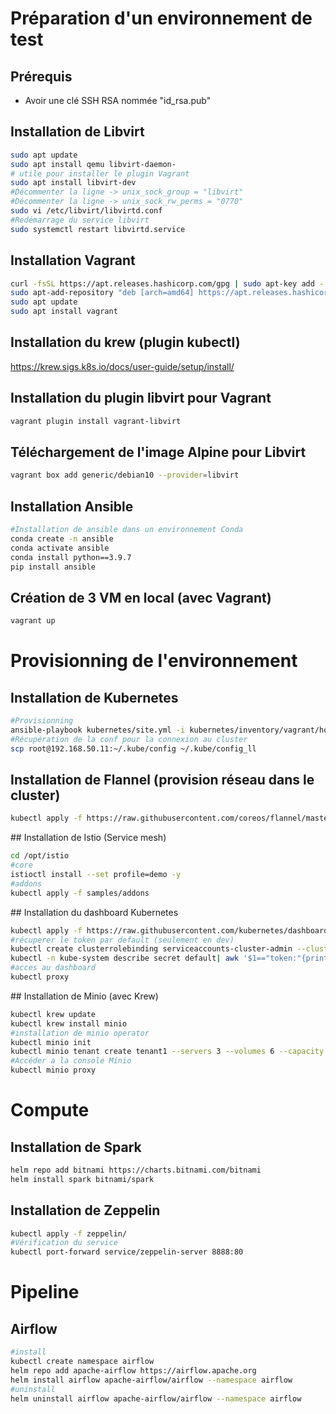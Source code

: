 # Préparation d'un environnement de test

## Prérequis
 - Avoir une clé SSH RSA nommée "id_rsa.pub"

## Installation de Libvirt

```bash
sudo apt update
sudo apt install qemu libvirt-daemon-
# utile pour installer le plugin Vagrant
sudo apt install libvirt-dev
#Décommenter la ligne -> unix_sock_group = "libvirt"
#Décommenter la ligne -> unix_sock_rw_perms = "0770"
sudo vi /etc/libvirt/libvirtd.conf
#Redémarrage du service libvirt
sudo systemctl restart libvirtd.service
```

## Installation Vagrant

```bash
curl -fsSL https://apt.releases.hashicorp.com/gpg | sudo apt-key add -
sudo apt-add-repository "deb [arch=amd64] https://apt.releases.hashicorp.com $(lsb_release -cs) main"
sudo apt update
sudo apt install vagrant
```

## Installation du krew (plugin kubectl)

https://krew.sigs.k8s.io/docs/user-guide/setup/install/

## Installation du plugin libvirt pour Vagrant

```bash
vagrant plugin install vagrant-libvirt
```

## Téléchargement de l'image Alpine pour Libvirt

```bash
vagrant box add generic/debian10 --provider=libvirt
```

## Installation Ansible

```bash
#Installation de ansible dans un environnement Conda
conda create -n ansible
conda activate ansible
conda install python==3.9.7
pip install ansible
```

## Création de 3 VM en local (avec Vagrant)

```bash
vagrant up
```

# Provisionning de l'environnement

## Installation de Kubernetes

```bash
#Provisionning
ansible-playbook kubernetes/site.yml -i kubernetes/inventory/vagrant/hosts.ini
#Récupération de la conf pour la connexion au cluster
scp root@192.168.50.11:~/.kube/config ~/.kube/config_ll
```

## Installation de Flannel (provision réseau dans le cluster)

```bash
kubectl apply -f https://raw.githubusercontent.com/coreos/flannel/master/Documentation/kube-flannel.yml
```

## Installation de Istio (Service mesh)

```bash
cd /opt/istio
#core
istioctl install --set profile=demo -y
#addons
kubectl apply -f samples/addons
```

## Installation du dashboard Kubernetes

```bash
kubectl apply -f https://raw.githubusercontent.com/kubernetes/dashboard/master/aio/deploy/recommended.yaml
#récuperer le token par default (seulement en dev)
kubectl create clusterrolebinding serviceaccounts-cluster-admin --clusterrole=cluster-admin --group=system:serviceaccounts
kubectl -n kube-system describe secret default| awk '$1=="token:"{print $2}'
#acces au dashboard
kubectl proxy
```


## Installation de Minio (avec Krew)

```bash
kubectl krew update
kubectl krew install minio
#installation de minio operator
kubectl minio init
kubectl minio tenant create tenant1 --servers 3 --volumes 6 --capacity 4Gi
#Accéder a la console Minio
kubectl minio proxy
```

# Compute

## Installation de Spark

```bash
helm repo add bitnami https://charts.bitnami.com/bitnami
helm install spark bitnami/spark
```

## Installation de Zeppelin
```bash
kubectl apply -f zeppelin/
#Vérification du service
kubectl port-forward service/zeppelin-server 8888:80 
```


# Pipeline

## Airflow
```bash
#install
kubectl create namespace airflow
helm repo add apache-airflow https://airflow.apache.org
helm install airflow apache-airflow/airflow --namespace airflow
#uninstall
helm uninstall airflow apache-airflow/airflow --namespace airflow
```
